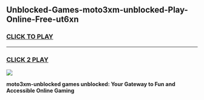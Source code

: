 
## Unblocked-Games-moto3xm-unblocked-Play-Online-Free-ut6xn
<h3>
<a href="https://premium76.site?title=moto3xm-unblocked&ref=26A">CLICK TO PLAY</a></h3>
<hr>

<h3>
<a href="https://premium76.site?title=moto3xm-unblocked&ref=26A">CLICK 2 PLAY</a>
  
</h3>

<a href="https://premium76.site?title=moto3xm-unblocked&ref=26A"><img src="https://clearcache.store/games.png"></a>


**moto3xm-unblocked games unblocked: Your Gateway to Fun and Accessible Online Gaming**
